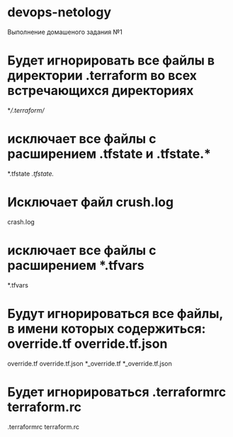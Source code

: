 # devops-netology
Выполнение домашеного задания №1

# Будет игнорировать все файлы в директории .terraform во всех встречающихся директориях
**/.terraform/*

# исключает все файлы с расширением .tfstate и .tfstate.*
*.tfstate
*.tfstate.*

# Исключает файл crush.log
crash.log

# исключает все файлы с расширением *.tfvars
*.tfvars

# Будут игнорироваться все файлы, в имени которых содержиться:  override.tf override.tf.json
override.tf
override.tf.json
*_override.tf
*_override.tf.json

# Будет игнорироваться .terraformrc terraform.rc
.terraformrc
terraform.rc
